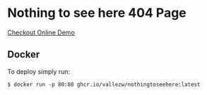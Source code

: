 # Nothing to see here 404 Page
[Checkout Online Demo](https://vallezw.github.io/NothingToSeeHere/)

## Docker
To deploy simply run:
```
$ docker run -p 80:80 ghcr.io/vallezw/nothingtoseehere:latest
```